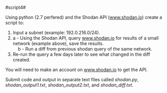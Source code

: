 #script4#

Using python (2.7 perfered) and the Shodan API (www.shodan.io) create a script to:<br>
1. Input a subnet (example: 192.0.216.0/24).<br>
2. a - Using the Shodan API, query www.shodan.io for results of a small network (example above), save the results.<br>
&nbsp;&nbsp;&nbsp;&nbsp;b - Run a diff from previous shodan query of the same network.<br>
3. Re-run the query a few days later to see what changed in the diff created.<br>

You will need to make an account on www.shodan.io to get the API.<br>

Submit code and output in separate text files called _shodan.py_, _shodan_output1.txt_, _shodan_output2.txt_, and _shodan_diff.txt_.<br>
